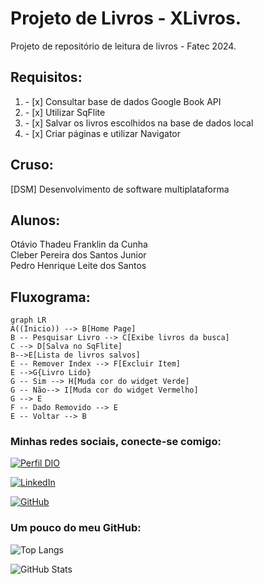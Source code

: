 # Projeto de Livros - XLivros.

Projeto de repositório de leitura de livros - Fatec 2024.

## Requisitos:
<ol>
    <li>- [x] Consultar base de dados Google Book API​</li>
    <li>- [x] Utilizar SqFlite</li>
    <li>- [x] Salvar os livros escolhidos na base de dados local</li>
    <li>- [x] Criar páginas e utilizar Navigator</li>
</ol>

## Cruso:

[DSM] Desenvolvimento de software multiplataforma

## Alunos:

Otávio Thadeu Franklin da Cunha<br>
Cleber Pereira dos Santos Junior<br>
Pedro Henrique Leite dos Santos

## Fluxograma:


```mermaid
graph LR
A((Inicio)) --> B[Home Page]
B -- Pesquisar Livro --> C[Exibe livros da busca]
C --> D[Salva no SqFlite]
B-->E[Lista de livros salvos]
E -- Remover Index --> F[Excluir Item]
E -->G{Livro Lido}
G -- Sim --> H[Muda cor do widget Verde]
G -- Não--> I[Muda cor do widget Vermelho]
G --> E
F -- Dado Removido --> E
E -- Voltar --> B
```

### Minhas redes sociais, conecte-se comigo:
[![Perfil DIO](https://img.shields.io/badge/-Meu%20Perfil%20na%20DIO-30A3DC?style=for-the-badge)](https://www.dio.me/users/otavio_89908)

[![LinkedIn](https://img.shields.io/badge/-LinkedIn-000?style=for-the-badge&logo=linkedin&logoColor=30A3DC)](https://www.linkedin.com/in/ot%C3%A1vio-cunha-827560209/)

[![GitHub](https://img.shields.io/badge/-github-000?style=for-the-badge&logo=github&logoColor=30A3DC)](https://github.com/otaviotfcunha)

### Um pouco do meu GitHub:

![Top Langs](https://github-readme-stats-git-masterrstaa-rickstaa.vercel.app/api/top-langs/?username=otaviotfcunha&layout=compact&bg_color=000&border_color=30A3DC&title_color=FFF&text_color=FFF)

![GitHub Stats](https://github-readme-stats.vercel.app/api?username=otaviotfcunha&theme=transparent&bg_color=000&border_color=30A3DC&show_icons=true&icon_color=30A3DC&title_color=FFF&text_color=FFF)


